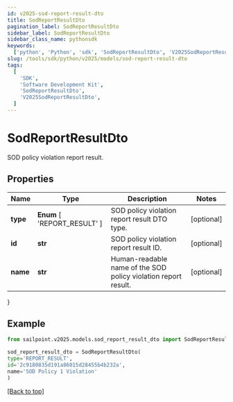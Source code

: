 ```yaml
---
id: v2025-sod-report-result-dto
title: SodReportResultDto
pagination_label: SodReportResultDto
sidebar_label: SodReportResultDto
sidebar_class_name: pythonsdk
keywords:
  ['python', 'Python', 'sdk', 'SodReportResultDto', 'V2025SodReportResultDto']
slug: /tools/sdk/python/v2025/models/sod-report-result-dto
tags:
  [
    'SDK',
    'Software Development Kit',
    'SodReportResultDto',
    'V2025SodReportResultDto',
  ]
---
```


# SodReportResultDto

SOD policy violation report result.

## Properties

| Name | Type | Description | Notes |
| --- | --- | --- | --- |
| **type** | **Enum** [ 'REPORT_RESULT' ] | SOD policy violation report result DTO type. | [optional] |
| **id** | **str** | SOD policy violation report result ID. | [optional] |
| **name** | **str** | Human-readable name of the SOD policy violation report result. | [optional] |

}

## Example

```python
from sailpoint.v2025.models.sod_report_result_dto import SodReportResultDto

sod_report_result_dto = SodReportResultDto(
type='REPORT_RESULT',
id='2c9180835d191a86015d28455b4b232a',
name='SOD Policy 1 Violation'
)

```

[[Back to top]](#)
